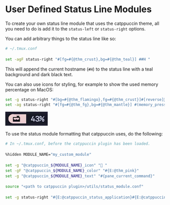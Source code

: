 # User Defined Status Line Modules

To create your own status line module that uses the catppuccin theme,
all you need to do is add it to the `status-left` or `status-right` options.

You can add arbitrary things to the status line like so:

```sh
# ~/.tmux.conf

set -agF status-right "#[fg=#{@thm_crust},bg=#{@thm_teal}] ##H "
```

This will append the current hostname (`#H`) to the status line with a teal
background and dark black text.

You can also use icons for styling, for example to show the used memory percentage
on MacOS:

```sh  
set -g status-right "#[bg=#{@thm_flamingo},fg=#{@thm_crust}]#[reverse]#[noreverse]󱀙  "
set -ag status-right "#[fg=#{@thm_fg},bg=#{@thm_mantle}] #(memory_pressure | awk '/percentage/{print $5}') "
```

![Example of the custom ram module](../../assets/ram-example.webp)

To use the status module formatting that catppuccin uses, do the following:

```sh
# In ~/.tmux.conf, before the catppuccin plugin has been loaded.

%hidden MODULE_NAME="my_custom_module"

set -g "@catppuccin_${MODULE_NAME}_icon" " "
set -gF "@catppuccin_${MODULE_NAME}_color" "#{E:@thm_pink}"
set -g "@catppuccin_${MODULE_NAME}_text" "#{pane_current_command}"

source "<path to catppuccin plugin>/utils/status_module.conf"

set -g status-right "#{E:@catppuccin_status_application}#{E:@catppuccin_status_my_custom_module}"
```
